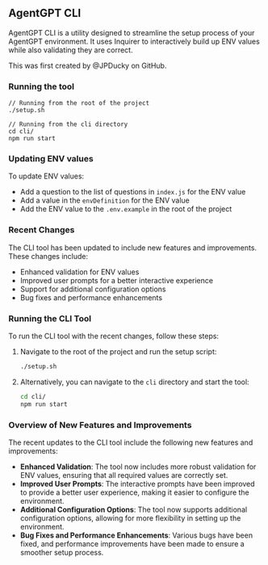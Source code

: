 ## AgentGPT CLI

AgentGPT CLI is a utility designed to streamline the setup process of your AgentGPT environment.
It uses Inquirer to interactively build up ENV values while also validating they are correct.

This was first created by @JPDucky on GitHub.

### Running the tool

```
// Running from the root of the project
./setup.sh
```

```
// Running from the cli directory
cd cli/
npm run start
```

### Updating ENV values

To update ENV values:

- Add a question to the list of questions in `index.js` for the ENV value
- Add a value in the `envDefinition` for the ENV value
- Add the ENV value to the `.env.example` in the root of the project

### Recent Changes

The CLI tool has been updated to include new features and improvements. These changes include:

- Enhanced validation for ENV values
- Improved user prompts for a better interactive experience
- Support for additional configuration options
- Bug fixes and performance enhancements

### Running the CLI Tool

To run the CLI tool with the recent changes, follow these steps:

1. Navigate to the root of the project and run the setup script:

   ```bash
   ./setup.sh
   ```

2. Alternatively, you can navigate to the `cli` directory and start the tool:

   ```bash
   cd cli/
   npm run start
   ```

### Overview of New Features and Improvements

The recent updates to the CLI tool include the following new features and improvements:

- **Enhanced Validation**: The tool now includes more robust validation for ENV values, ensuring that all required values are correctly set.
- **Improved User Prompts**: The interactive prompts have been improved to provide a better user experience, making it easier to configure the environment.
- **Additional Configuration Options**: The tool now supports additional configuration options, allowing for more flexibility in setting up the environment.
- **Bug Fixes and Performance Enhancements**: Various bugs have been fixed, and performance improvements have been made to ensure a smoother setup process.
